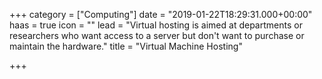 +++
category = ["Computing"]
date = "2019-01-22T18:29:31.000+00:00"
haas = true
icon = ""
lead = "Virtual hosting is aimed at departments or researchers who want access to a server but don't want to purchase or maintain the hardware."
title = "Virtual Machine Hosting"

+++
